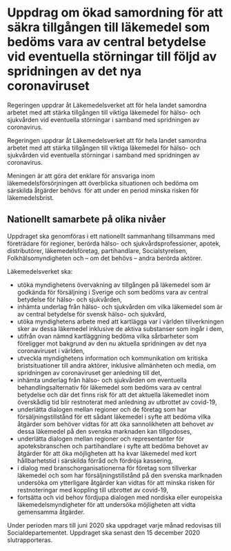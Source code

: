 # Uppdrag om ökad samordning för att säkra tillgången till läkemedel som bedöms vara av central betydelse vid eventuella störningar till följd av spridningen av det nya coronaviruset

Regeringen uppdrar åt Läkemedelsverket att för hela landet samordna arbetet med att stärka tillgången till viktiga läkemedel för hälso- och sjukvården vid eventuella störningar i samband med spridningen av coronavirus.

Regeringen uppdrar åt Läkemedelsverket att för hela landet samordna arbetet med att stärka tillgången till viktiga läkemedel för hälso- och sjukvården vid eventuella störningar i samband med spridningen av coronavirus.

Meningen är att göra det enklare för ansvariga inom läkemedelsförsörjningen att överblicka situationen och bedöma om särskilda åtgärder behövs  för att under en period minska risken för läkemedelsbrist.

## Nationellt samarbete på olika nivåer

Uppdraget ska genomföras i ett nationellt sammanhang tillsammans med företrädare för regioner, berörda hälso- och sjukvårdsprofessioner, apotek, distributörer, läkemedelsföretag, partihandlare, Socialstyrelsen, Folkhälsomyndigheten och – om det behövs – andra berörda aktörer.

Läkemedelsverket ska:

* utöka myndighetens övervakning av tillgången på läkemedel som är godkända för försäljning i Sverige och som bedöms vara av central betydelse för hälso- och sjukvården,
* inhämta underlag från hälso- och sjukvården om vilka läkemedel som är av central betydelse för svensk hälso- och sjukvård,
* utöka myndighetens arbete med att kartlägga var i världen tillverkningen sker av dessa läkemedel inklusive de aktiva substanser som ingår i dem,
* utifrån ovan nämnd kartläggning bedöma vilka sårbarheter som föreligger mot bakgrund av den nu aktuella spridningen av det nya corona­viruset i världen,
* utveckla myndighetens information och kommunikation om kritiska bristsituationer till andra aktörer, inklusive allmänheten och media, om spridningen av coronaviruset ger anledning till det,
* inhämta underlag från hälso- och sjukvården om eventuella behandlingsalternativ för läkemedel som bedöms vara av central betydelse och där det finns risk för att det aktuella läkemedlet inom överskådlig tid blir restnoterat med anledning av utbrottet av covid-19,
* underlätta dialogen mellan regioner och de företag som har försäljningstillstånd för ett sådant läkemedel i syfte att bedöma vilka åtgärder som behöver vidtas för att öka sannolikheten att behovet av dessa läkemedel på den svenska marknaden kan tillgodoses,
* underlätta dialogen mellan regioner och representanter för apoteksbranschen och partihandlare i syfte att bedöma behovet av åtgärder för att öka möjligheten att ha kvar läkemedel med kort hållbarhetstid i särskilda förråd och fördröja kassering,
* i dialog med branschorganisationerna för företag som tillverkar läkemedel och som har försäljningstillstånd på den svenska marlknaden undersöka om ytterligare åtgärder kan vidtas för att minska risken för restnoteringar med koppling till utbrottet av covid-19,
* fortsätta och vid behov fördjupa dialogen med nordiska eller europeiska läkemedelsmyndigheter för att undersöka möjligheten att vidta gemensamma åtgärder.


Under perioden mars till juni 2020 ska uppdraget varje månad redovisas till Socialdepartementet. Uppdraget ska senast den 15 december 2020 slutrapporteras.
